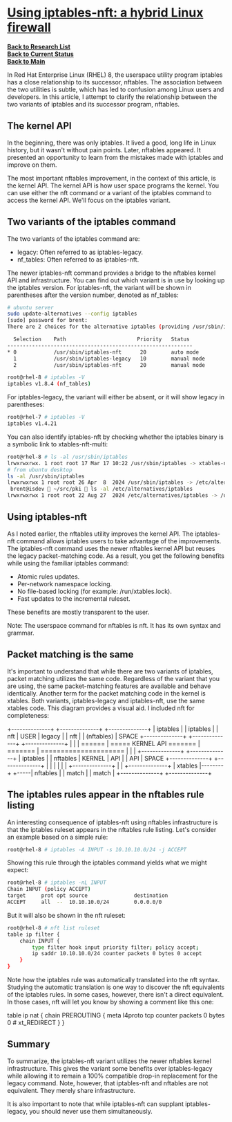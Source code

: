 # **[Using iptables-nft: a hybrid Linux firewall](https://developers.redhat.com/blog/2020/08/18/iptables-the-two-variants-and-their-relationship-with-nftables)**

**[Back to Research List](../../../../research_list.md)**\
**[Back to Current Status](../../../../../development/status/weekly/current_status.md)**\
**[Back to Main](../../../../../README.md)**

In Red Hat Enterprise Linux (RHEL) 8, the userspace utility program iptables has a close relationship to its successor, nftables. The association between the two utilities is subtle, which has led to confusion among Linux users and developers. In this article, I attempt to clarify the relationship between the two variants of iptables and its successor program, nftables.

## The kernel API

In the beginning, there was only iptables. It lived a good, long life in Linux history, but it wasn't without pain points. Later, nftables appeared. It presented an opportunity to learn from the mistakes made with iptables and improve on them.

The most important nftables improvement, in the context of this article, is the kernel API. The kernel API is how user space programs the kernel. You can use either the nft command or a variant of the iptables command to access the kernel API. We'll focus on the iptables variant.

## Two variants of the iptables command

The two variants of the iptables command are:

- legacy: Often referred to as iptables-legacy.
- nf_tables: Often referred to as iptables-nft.

The newer iptables-nft command provides a bridge to the nftables kernel API and infrastructure. You can find out which variant is in use by looking up the iptables version. For iptables-nft, the variant will be shown in parentheses after the version number, denoted as nf_tables:

```bash
# ubuntu server
sudo update-alternatives --config iptables
[sudo] password for brent: 
There are 2 choices for the alternative iptables (providing /usr/sbin/iptables).

  Selection    Path                       Priority   Status
------------------------------------------------------------
* 0            /usr/sbin/iptables-nft      20        auto mode
  1            /usr/sbin/iptables-legacy   10        manual mode
  2            /usr/sbin/iptables-nft      20        manual mode

root@rhel-8 # iptables -V
iptables v1.8.4 (nf_tables)
```

For iptables-legacy, the variant will either be absent, or it will show legacy in parentheses:

```bash
root@rhel-7 # iptables -V
iptables v1.4.21
```

You can also identify iptables-nft by checking whether the iptables binary is a symbolic link to xtables-nft-multi:

```bash
root@rhel-8 # ls -al /usr/sbin/iptables
lrwxrwxrwx. 1 root root 17 Mar 17 10:22 /usr/sbin/iptables -> xtables-nft-multi
# from ubuntu desktop
ls -al /usr/sbin/iptables
lrwxrwxrwx 1 root root 26 Apr  8  2024 /usr/sbin/iptables -> /etc/alternatives/iptables
 brent@isdev  ~/src/pki  ls -al /etc/alternatives/iptables
lrwxrwxrwx 1 root root 22 Aug 27  2024 /etc/alternatives/iptables -> /usr/sbin/iptables-nft
```

## Using iptables-nft

As I noted earlier, the nftables utility improves the kernel API. The iptables-nft command allows iptables users to take advantage of the improvements. The iptables-nft command uses the newer nftables kernel API but reuses the legacy packet-matching code. As a result, you get the following benefits while using the familiar iptables command:

- Atomic rules updates.
- Per-network namespace locking.
- No file-based locking (for example: /run/xtables.lock).
- Fast updates to the incremental ruleset.

These benefits are mostly transparent to the user.

Note: The userspace command for nftables is nft. It has its own syntax and grammar.

## Packet matching is the same

It's important to understand that while there are two variants of iptables, packet matching utilizes the same code. Regardless of the variant that you are using, the same packet-matching features are available and behave identically. Another term for the packet matching code in the kernel is xtables.  Both variants, iptables-legacy and iptables-nft, use the same xtables code. This diagram provides a visual aid. I included nft for completeness:

+--------------+     +--------------+     +--------------+
|   iptables   |     |   iptables   |     |     nft      |   USER
|    legacy    |     |     nft      |     |  (nftables)  |   SPACE
+--------------+     +--------------+     +--------------+
       |                          |         |
====== | ===== KERNEL API ======= | ======= | =====================
       |                          |         |
+--------------+               +--------------+
|   iptables   |               |   nftables   |              KERNEL
|      API     |               |     API      |              SPACE
+--------------+               +--------------+
             |                    |         |
             |                    |         |
          +--------------+        |         |     +--------------+
          |   xtables    |--------+         +-----|   nftables   |
          |    match     |                        |    match     |
          +--------------+                        +--------------+

## The iptables rules appear in the nftables rule listing

An interesting consequence of iptables-nft using nftables infrastructure is that the iptables ruleset appears in the nftables rule listing. Let's consider an example based on a simple rule:

```bash
root@rhel-8 # iptables -A INPUT -s 10.10.10.0/24 -j ACCEPT
```

Showing this rule through the iptables command yields what we might expect:

```bash
root@rhel-8 # iptables -nL INPUT
Chain INPUT (policy ACCEPT)
target     prot opt source               destination
ACCEPT     all  --  10.10.10.0/24        0.0.0.0/0
```

But it will also be shown in the nft ruleset:

```bash
root@rhel-8 # nft list ruleset
table ip filter {
    chain INPUT {
        type filter hook input priority filter; policy accept;
        ip saddr 10.10.10.0/24 counter packets 0 bytes 0 accept
    }
}
```

Note how the iptables rule was automatically translated into the nft syntax. Studying the automatic translation is one way to discover the nft equivalents of the iptables rules. In some cases, however, there isn't a direct equivalent. In those cases, nft will let you know by showing a comment like this one:

table ip nat {
    chain PREROUTING {
        meta l4proto tcp counter packets 0 bytes 0 # xt_REDIRECT
    }
}

## Summary

To summarize, the iptables-nft variant utilizes the newer nftables kernel infrastructure. This gives the variant some benefits over iptables-legacy while allowing it to remain a 100% compatible drop-in replacement for the legacy command. Note, however, that iptables-nft and nftables are not equivalent. They merely share infrastructure.

It is also important to note that while iptables-nft can supplant iptables-legacy, you should never use them simultaneously.
